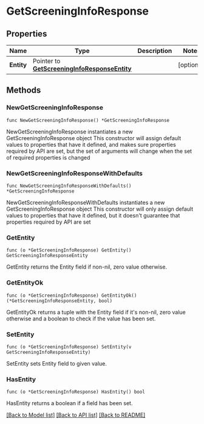 # GetScreeningInfoResponse

## Properties

Name | Type | Description | Notes
------------ | ------------- | ------------- | -------------
**Entity** | Pointer to [**GetScreeningInfoResponseEntity**](GetScreeningInfoResponseEntity.md) |  | [optional] 

## Methods

### NewGetScreeningInfoResponse

`func NewGetScreeningInfoResponse() *GetScreeningInfoResponse`

NewGetScreeningInfoResponse instantiates a new GetScreeningInfoResponse object
This constructor will assign default values to properties that have it defined,
and makes sure properties required by API are set, but the set of arguments
will change when the set of required properties is changed

### NewGetScreeningInfoResponseWithDefaults

`func NewGetScreeningInfoResponseWithDefaults() *GetScreeningInfoResponse`

NewGetScreeningInfoResponseWithDefaults instantiates a new GetScreeningInfoResponse object
This constructor will only assign default values to properties that have it defined,
but it doesn't guarantee that properties required by API are set

### GetEntity

`func (o *GetScreeningInfoResponse) GetEntity() GetScreeningInfoResponseEntity`

GetEntity returns the Entity field if non-nil, zero value otherwise.

### GetEntityOk

`func (o *GetScreeningInfoResponse) GetEntityOk() (*GetScreeningInfoResponseEntity, bool)`

GetEntityOk returns a tuple with the Entity field if it's non-nil, zero value otherwise
and a boolean to check if the value has been set.

### SetEntity

`func (o *GetScreeningInfoResponse) SetEntity(v GetScreeningInfoResponseEntity)`

SetEntity sets Entity field to given value.

### HasEntity

`func (o *GetScreeningInfoResponse) HasEntity() bool`

HasEntity returns a boolean if a field has been set.


[[Back to Model list]](../README.md#documentation-for-models) [[Back to API list]](../README.md#documentation-for-api-endpoints) [[Back to README]](../README.md)


